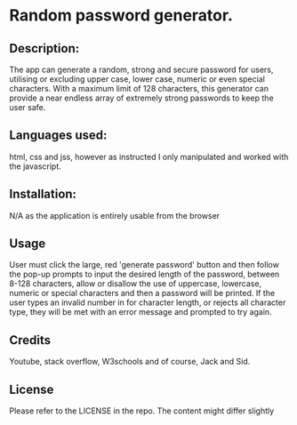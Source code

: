 # Random password generator.

## Description:

The app can generate a random, strong and secure password for users, utilising or excluding upper case, lower case, numeric or even special characters.
With a maximum limit of 128 characters, this generator can provide a near endless array of extremely strong passwords to keep the user safe.

## Languages used:

html, css and jss, however as instructed I only manipulated and worked with the javascript.


## Installation:

N/A as the application is entirely usable from the browser

## Usage

User must click the large, red 'generate password' button and then follow the pop-up prompts to input the desired length of the password, between 8-128 characters, allow or disallow the use of uppercase, lowercase, numeric or special characters and then a password will be printed. 
If the user types an invalid number in for character length, or rejects all character type, they will be met with an error message and prompted to try again.


## Credits

Youtube, stack overflow, W3schools and of course, Jack and Sid.

## License

Please refer to the LICENSE in the repo.
The content might differ slightly